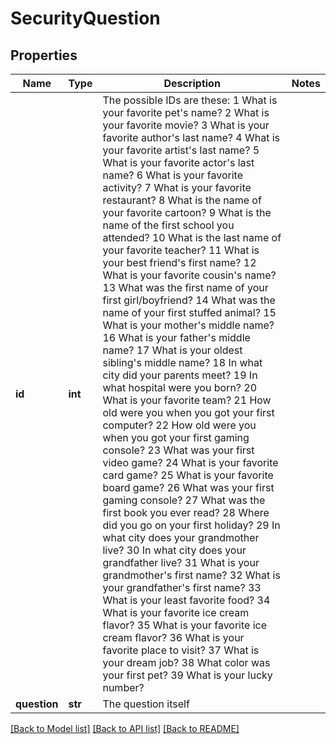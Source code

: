 # SecurityQuestion

## Properties
Name | Type | Description | Notes
------------ | ------------- | ------------- | -------------
**id** | **int** | The possible IDs are these:   1  What is your favorite pet&#39;s name?   2  What is your favorite movie?   3  What is your favorite author&#39;s last name?   4  What is your favorite artist&#39;s last name?   5  What is your favorite actor&#39;s last name?   6  What is your favorite activity?   7  What is your favorite restaurant?   8  What is the name of your favorite cartoon?   9  What is the name of the first school you attended?   10 What is the last name of your favorite teacher?   11 What is your best friend&#39;s first name?   12 What is your favorite cousin&#39;s name?   13 What was the first name of your first girl/boyfriend?   14 What was the name of your first stuffed animal?   15 What is your mother&#39;s middle name?   16 What is your father&#39;s middle name?   17 What is your oldest sibling&#39;s middle name?   18 In what city did your parents meet?   19 In what hospital were you born?   20 What is your favorite team?   21 How old were you when you got your first computer?   22 How old were you when you got your first gaming console?   23 What was your first video game?   24 What is your favorite card game?   25 What is your favorite board game?   26 What was your first gaming console?   27 What was the first book you ever read?   28 Where did you go on your first holiday?   29 In what city does your grandmother live?   30 In what city does your grandfather live?   31 What is your grandmother&#39;s first name?   32 What is your grandfather&#39;s first name?   33 What is your least favorite food?   34 What is your favorite ice cream flavor?   35 What is your favorite ice cream flavor?   36 What is your favorite place to visit?   37 What is your dream job?   38 What color was your first pet?   39 What is your lucky number? | 
**question** | **str** | The question itself | 

[[Back to Model list]](../README.md#documentation-for-models) [[Back to API list]](../README.md#documentation-for-api-endpoints) [[Back to README]](../README.md)


